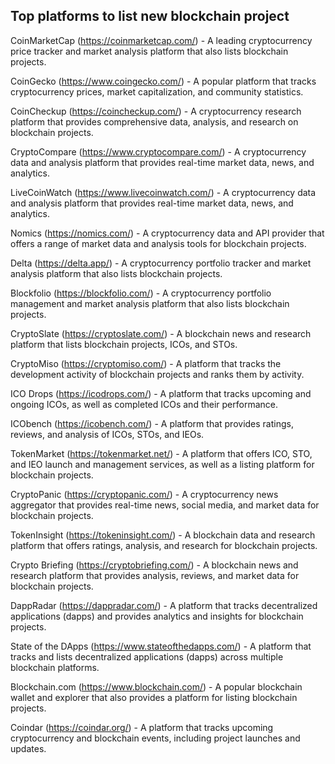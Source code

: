 ## Top platforms to list new blockchain project 

CoinMarketCap (https://coinmarketcap.com/) - A leading cryptocurrency price tracker and market analysis platform that also lists blockchain projects.

CoinGecko (https://www.coingecko.com/) - A popular platform that tracks cryptocurrency prices, market capitalization, and community statistics.

CoinCheckup (https://coincheckup.com/) - A cryptocurrency research platform that provides comprehensive data, analysis, and research on blockchain projects.

CryptoCompare (https://www.cryptocompare.com/) - A cryptocurrency data and analysis platform that provides real-time market data, news, and analytics.

LiveCoinWatch (https://www.livecoinwatch.com/) - A cryptocurrency data and analysis platform that provides real-time market data, news, and analytics.

Nomics (https://nomics.com/) - A cryptocurrency data and API provider that offers a range of market data and analysis tools for blockchain projects.

Delta (https://delta.app/) - A cryptocurrency portfolio tracker and market analysis platform that also lists blockchain projects.

Blockfolio (https://blockfolio.com/) - A cryptocurrency portfolio management and market analysis platform that also lists blockchain projects.

CryptoSlate (https://cryptoslate.com/) - A blockchain news and research platform that lists blockchain projects, ICOs, and STOs.

CryptoMiso (https://cryptomiso.com/) - A platform that tracks the development activity of blockchain projects and ranks them by activity.

ICO Drops (https://icodrops.com/) - A platform that tracks upcoming and ongoing ICOs, as well as completed ICOs and their performance.

ICObench (https://icobench.com/) - A platform that provides ratings, reviews, and analysis of ICOs, STOs, and IEOs.

TokenMarket (https://tokenmarket.net/) - A platform that offers ICO, STO, and IEO launch and management services, as well as a listing platform for blockchain projects.

CryptoPanic (https://cryptopanic.com/) - A cryptocurrency news aggregator that provides real-time news, social media, and market data for blockchain projects.

TokenInsight (https://tokeninsight.com/) - A blockchain data and research platform that offers ratings, analysis, and research for blockchain projects.

Crypto Briefing (https://cryptobriefing.com/) - A blockchain news and research platform that provides analysis, reviews, and market data for blockchain projects.

DappRadar (https://dappradar.com/) - A platform that tracks decentralized applications (dapps) and provides analytics and insights for blockchain projects.

State of the DApps (https://www.stateofthedapps.com/) - A platform that tracks and lists decentralized applications (dapps) across multiple blockchain platforms.

Blockchain.com (https://www.blockchain.com/) - A popular blockchain wallet and explorer that also provides a platform for listing blockchain projects.

Coindar (https://coindar.org/) - A platform that tracks upcoming cryptocurrency and blockchain events, including project launches and updates.




